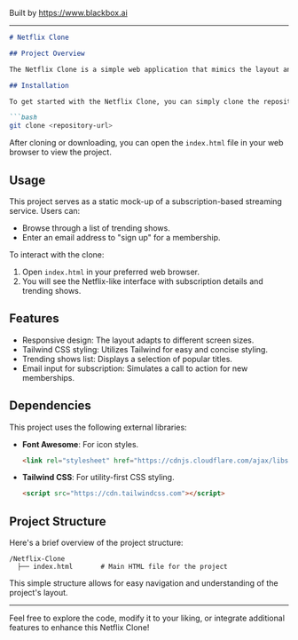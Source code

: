 
Built by https://www.blackbox.ai

---

```markdown
# Netflix Clone

## Project Overview

The Netflix Clone is a simple web application that mimics the layout and functionality of the popular streaming service, Netflix. Built with HTML and styled using Tailwind CSS, it provides a visually appealing interface for users to explore movies and TV shows while offering a subscription signup simulation.

## Installation

To get started with the Netflix Clone, you can simply clone the repository or download the files:

```bash
git clone <repository-url>
```

After cloning or downloading, you can open the `index.html` file in your web browser to view the project.

## Usage

This project serves as a static mock-up of a subscription-based streaming service. Users can:
- Browse through a list of trending shows.
- Enter an email address to "sign up" for a membership.

To interact with the clone:
1. Open `index.html` in your preferred web browser.
2. You will see the Netflix-like interface with subscription details and trending shows.

## Features

- Responsive design: The layout adapts to different screen sizes.
- Tailwind CSS styling: Utilizes Tailwind for easy and concise styling.
- Trending shows list: Displays a selection of popular titles.
- Email input for subscription: Simulates a call to action for new memberships.

## Dependencies

This project uses the following external libraries:

- **Font Awesome**: For icon styles.
  ```html
  <link rel="stylesheet" href="https://cdnjs.cloudflare.com/ajax/libs/font-awesome/6.0.0-beta3/css/all.min.css">
  ```
  
- **Tailwind CSS**: For utility-first CSS styling.
  ```html
  <script src="https://cdn.tailwindcss.com"></script>
  ```

## Project Structure

Here's a brief overview of the project structure:

```
/Netflix-Clone
  ├── index.html       # Main HTML file for the project
```

This simple structure allows for easy navigation and understanding of the project's layout.

---

Feel free to explore the code, modify it to your liking, or integrate additional features to enhance this Netflix Clone!
```